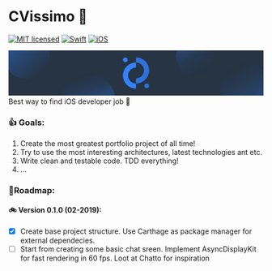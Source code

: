 # CVissimo 🧠
[![MIT licensed](https://img.shields.io/badge/license-MIT-blue.svg)](https://github.com/iwasrobbed/Down/blob/master/LICENSE)
[![Swift](https://img.shields.io/badge/language-Swift-blue.svg)](https://swift.org)
[![iOS](https://img.shields.io/badge/OS-iOS-orange.svg)](https://developer.apple.com/ios/)

![alt_text](https://github.com/seidju/CVissimo/blob/master/git_logo.png)
Best way to find iOS developer job 👻

### 👍 Goals:
1. Create the most greatest portfolio project of all time!
2. Try to use the most interesting architectures, latest technologies ant etc.
3. Write clean and testable code. TDD everything!
4. ...

### 🚦Roadmap:
#### 🚲 Version 0.1.0 (02-2019):
- [x] Create base project structure. Use Carthage as package manager for external dependecies.
- [ ] Start from creating some basic chat sreen. Implement AsyncDisplayKit for fast rendering in 60 fps. Loot at Chatto for inspiration
